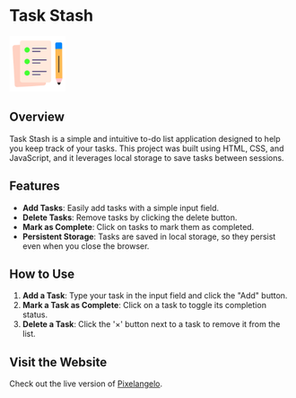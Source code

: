 # Task Stash

![Task Stash](images/icon.png)

## Overview
Task Stash is a simple and intuitive to-do list application designed to help you keep track of your tasks. This project was built using HTML, CSS, and JavaScript, and it leverages local storage to save tasks between sessions.

## Features
- **Add Tasks**: Easily add tasks with a simple input field.
- **Delete Tasks**: Remove tasks by clicking the delete button.
- **Mark as Complete**: Click on tasks to mark them as completed.
- **Persistent Storage**: Tasks are saved in local storage, so they persist even when you close the browser.


## How to Use

1. **Add a Task**: Type your task in the input field and click the "Add" button.
2. **Mark a Task as Complete**: Click on a task to toggle its completion status.
3. **Delete a Task**: Click the '×' button next to a task to remove it from the list.

## Visit the Website
Check out the live version of [Pixelangelo](https://TaskStash.netlify.app).
